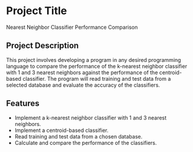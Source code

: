 # Project Title

Nearest Neighbor Classifier Performance Comparison

## Project Description

This project involves developing a program in any desired programming language to compare the performance of the k-nearest neighbor classifier with 1 and 3 nearest neighbors against the performance of the centroid-based classifier. The program will read training and test data from a selected database and evaluate the accuracy of the classifiers.

## Features

- Implement a k-nearest neighbor classifier with 1 and 3 nearest neighbors.
- Implement a centroid-based classifier.
- Read training and test data from a chosen database.
- Calculate and compare the performance of the classifiers.



